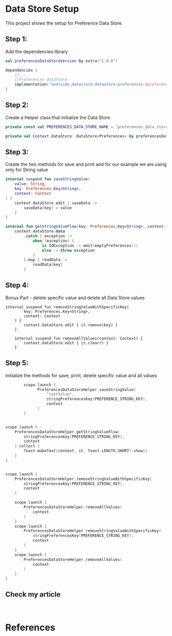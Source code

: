 # Data Store Setup

This project shows the setup for Preference Data Store.

## Step 1:

Add the dependencies library

```Kotlin
val preferencesDataStoreVersion by extra("1.0.0")

dependencies {
    //...
    //Preferences dataStore
    implementation("androidx.datastore:datastore-preferences:$preferencesDataStoreVersion")
}
```

## Step 2:

Create a Helper class that initialize the Data Store

```Kotlin
private const val PREFERENCES_DATA_STORE_NAME = "preferences_data_store_name"

private val Context.dataStore: DataStore<Preferences> by preferencesDataStore(name = PREFERENCES_DATA_STORE_NAME)
```

## Step 3:

Create the two methods for save and print and for our example we are using only for String value

```Kotlin
internal suspend fun saveStringValue(
    value: String,
    key: Preferences.Key<String>,
    context: Context
) {
    context.dataStore.edit { saveData ->
        saveData[key] = value
    }
}

internal fun getStringValueFlow(key: Preferences.Key<String>, context: Context): Flow<String?> =
    context.dataStore.data
        .catch { exception ->
            when (exception) {
                is IOException -> emit(emptyPreferences())
                else -> throw exception
            }
        }.map { readData ->
            readData[key]
        }
```

## Step 4:

Bonus Part - delete specific value and delete all Data Store values

```Koltin
internal suspend fun removeStringValueWithSpecificKey(
        key: Preferences.Key<String>,
        context: Context
    ) {
        context.dataStore.edit { it.remove(key) }
    }

    internal suspend fun removeAllValues(context: Context) {
        context.dataStore.edit { it.clear() }
    }
```

## Step 5:
Initialize the methods for save, print, delete specific value and all values

```Kotlin
        scope.launch {
              PreferencesDataStoreHelper.saveStringValue(
                  "testValue",
                  stringPreferencesKey(PREFERENCE_STRING_KEY),
                  context
              )
        }


scope.launch {
    PreferencesDataStoreHelper.getStringValueFlow(
        stringPreferencesKey(PREFERENCE_STRING_KEY),
        context
    ).collect {
        Toast.makeText(context, it, Toast.LENGTH_SHORT).show()
    }
}


scope.launch {
    PreferencesDataStoreHelper.removeStringValueWithSpecificKey(
        stringPreferencesKey(PREFERENCE_STRING_KEY),
        context
    )

    scope.launch {
        PreferencesDataStoreHelper.removeAllValues(
            context
        )
    }
    scope.launch {
        PreferencesDataStoreHelper.removeStringValueWithSpecificKey(
            stringPreferencesKey(PREFERENCE_STRING_KEY),
            context
        )
    }
    scope.launch {
        PreferencesDataStoreHelper.removeAllValues(
            context
        )
    }
}
```


## Check my article
 <br />

# References <br />